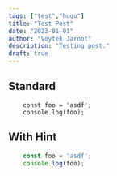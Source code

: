 ```yaml
---
tags: ["test","hugo"]
title: "Test Post"
date: "2023-01-01"
author: "Voytek Jarnot"
description: "Testing post."
draft: true
---
```


## Standard

```
    const foo = 'asdf';
    console.log(foo);
```

## With Hint

```js
    const foo = 'asdf';
    console.log(foo);
```
